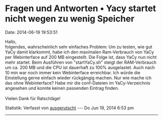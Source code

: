 Fragen und Antworten • Yacy startet nicht wegen zu wenig Speicher
=================================================================

Date: 2014-06-19 19:53:51

Hallo,\
folgendes, wahrscheinlich sehr einfaches Problem: Um zu testen, wie gut
YaCy damit klarkommt, habe ich den maximalen Ram-Verbrauch von YaCy per
Webinterface auf 200 MB eingestellt. Die Folge ist, dass YaCy nun nicht
mehr startet. Beim Ausführen von \"startYaCy.sh\" steigt der
RAM-Verbrauch um ca. 200 MB und die CPU ist dauerhaft zu 100%
ausgelastet. Auch nach 10 min war noch immer kein Webinterface
erreichbar. Ich würde die Einstellung gerne einfach wieder rückgängig
machen. Nur wie mache ich das ohne Webinterface? Habe mir die
conf-Dateien im YaCy-Verzeichnis angesehen und konnte keinen passenden
Eintrag finden.\
\
Vielen Dank für Ratschläge!

Statistik: Verfasst von
[ausgerutscht](http://forum.yacy-websuche.de/memberlist.php?mode=viewprofile&u=9432)
--- Do Jun 19, 2014 6:53 pm

------------------------------------------------------------------------
